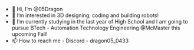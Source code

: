- 👋 Hi, I’m @05Dragon
- 👀 I’m interested in 3D designing, coding and building robots!
- 🌱 I’m currently studying in the last year of High School and I am going to pursue BTech - Automation Technology Engineering @McMaster this upcoming Fall!
- 📫 How to reach me -
  Discord - dragon05_0433

<!---
05Dragon/05Dragon is a ✨ special ✨ repository because its `README.md` (this file) appears on your GitHub profile.
You can click the Preview link to take a look at your changes.
--->
